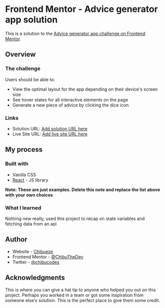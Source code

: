# Frontend Mentor - Advice generator app solution

This is a solution to the [Advice generator app challenge on Frontend Mentor](https://www.frontendmentor.io/challenges/advice-generator-app-QdUG-13db). 

## Overview

### The challenge

Users should be able to:

- View the optimal layout for the app depending on their device's screen size
- See hover states for all interactive elements on the page
- Generate a new piece of advice by clicking the dice icon



### Links

- Solution URL: [Add solution URL here](https://your-solution-url.com)
- Live Site URL: [Add live site URL here](https://your-live-site-url.com)

## My process

### Built with

- Vanilla CSS 
- [React](https://react.dev/) - JS library


**Note: These are just examples. Delete this note and replace the list above with your own choices**

### What I learned
Nothing new really, used this project to  recap on state variables and fetching data from an api




## Author

- Website - [Chibueze](https://chibudev.vercel.app)
- Frontend Mentor - [@ChibuTheDev](https://www.frontendmentor.io/profile/ChibuTheDev)
- Twitter - [@chibucodes](https://twitter.com/chibucodes)

## Acknowledgments

This is where you can give a hat tip to anyone who helped you out on this project. Perhaps you worked in a team or got some inspiration from someone else's solution. This is the perfect place to give them some credit.
